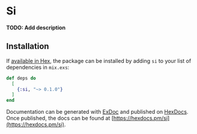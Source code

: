 # Si

**TODO: Add description**

## Installation

If [available in Hex](https://hex.pm/docs/publish), the package can be installed
by adding `si` to your list of dependencies in `mix.exs`:

```elixir
def deps do
  [
    {:si, "~> 0.1.0"}
  ]
end
```

Documentation can be generated with [ExDoc](https://github.com/elixir-lang/ex_doc)
and published on [HexDocs](https://hexdocs.pm). Once published, the docs can
be found at [https://hexdocs.pm/si](https://hexdocs.pm/si).

